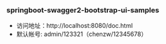 ### springboot-swagger2-bootstrap-ui-samples

- 访问地址：http://localhost:8080/doc.html
- 默认帐号: admin/123321（chenzw/12345678）